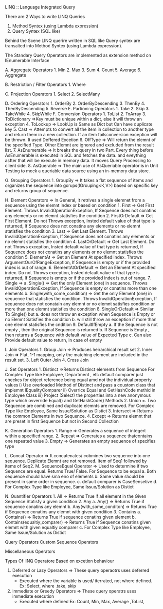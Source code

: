 ﻿LINQ :: Language Integrated Query

There are 2 Ways to write LINQ Queries
1. Method Syntex (using Lambda expression)
2. Query Syntex (SQL like)

Behind the Scene LINQ querire written in SQL like Query syntex are transalted into Method Syntex (using Lambda expression).

The Standary Query Operators are implemented as extension method on IEnumerable<T> Interface



A. Aggregate Operators
	1. Min
	2. Max
	3. Sum
	4. Count
	5. Average
	6. Aggregate

B. Restriction / Filter Operators
	1. Where

C. Projection Operators
	1. Select
	2. SelectMany

D. Ordering Operators
	1. OrderBy
	2. OrderByDescending
	3. ThenBy
	4. ThenByDescending
	5. Reverse
E. Partioning Operators
	1. Take
	2. Skip
	3. TakeWhile
	4. SkipWhile
F. Conversion Operators
	1. ToList
	2. ToArray
	3. ToDictionary =>Key must be unique within a dict, else it will throw an exception
	4. ToLookup => LookUp is Same as Dict but Can have duplicate key 
	5. Cast => Attempts to convert all the item in collection to another type and return them in a new collection. If an item failsconversion exception will be thrown. It used Deffered Excetion
	6. OffType => Will return the elemnt of the specified Type. Other Elemnt are ignored and excluded from the result list.
	7. AsEnumerable => It breaks the query in two Part. Every thing before AsEnumerable is executed in SQL and fetches the data. and eveything asfter that will be execute in memory data. It moves Query Processing to client side. 
	8. AsQuerable => The main use of AsQueriable operator is in Unit Testing to mock a queriable data source using an in-memory data store.
	
G. Grouping Operators
	1. GroupBy => It takes a flat sequence of items and organizes the sequence into gorups(IGrouping<K,V>) based on specific key and returns group of sequence.

H. Element Operators => In General, It retrives a single elemnet from a sequence using the elemnt index or based on condition
	1. First => Get First Element. Throws InvalidOperationException, If Sequence does not conatins any elements or no elemnt statisfies the condition
	2. FirstOrDefault => Get First Element. Do not Throws exception, Insted default value of that type is returned, If Sequence does not conatins any elements or no elemnt statisfies the condition
	3. Last => Get Last Element. Throws InvalidOperationException, If Sequence does not conatins any elements or no elemnt statisfies the condition
	4. LastOrDefault => Get Last Element. Do not Throws exception, Insted default value of that type is returned, If Sequence does not conatins any elements or no elemnt statisfies the condition
	5. ElementAt => Get an Element At specified index. Throws ArgumentOurOfRangeException, If Sequence is empty or if the provided index is out of range.
	6. ElementAtOrDefault => Get an Element At specified index. Do not Throws exception, Insted default value of that type is returned, If Sequence is empty or if the provided index is out of range.
	7. Single =>
		a. Single() =>  Get the only Element (one) in sequence. Throws InvalidOperationException,  If Sequence is empty or conatins more than one elements 
		b. Single(with_some_condition) =>  Get the only Element (one) in sequence that statisfies the condition. Throws InvalidOperationException, If sequence does not conatain any elemnt or no elemnt satisfies condition or more than one elemnt statisfies the condition
	8. SingleOrDefault => Similar To Single() but 
		a. does not throw an exception when Sequence is Empty or no Elemnt Satisfies the condition
		b. will still throw an exception if more than one elemnt statisfies the cndition
	9. DefaultIfEmpty
		a. If the Sequence is not empty , then the original Sequence is returned
		b. If Sequence is Empty , then returns a Sequence with default value of Expected Type
		c. Can also Provide default value to return, In case of empty

I. Join Operators
	1. Group Join => Produces heirarchical result set
	2. Inner Join => Flat, 1-1 mapping, only the matching element are included in the result set. 
	3. Left Outer Join
	4. Cross Join


J. Set Operators
	1. Distinct =>Returns Distinct elements from Sequence
		For Complex Type like Employee, Department , etc default comparer just checkes for object reference being equal amd not the individual property values 
			i) Use overloaded Method of Distinct and pass a coustom class that implemnt IEqualityComparer
			ii) Overrice Equal and GetHashCode methid in Employee Class
			iii) Project (Select) the properties into a new anonymous type which ovverride Equal() and GetHashCode() Methods
	2. Union =. Two Sequence are combined and duplicate elemnts are removed.
		For Complex Type like Employee, Same Issue/Solution as Distict
	3. Intersect => Returns the common Elements in two Sequence.
	4. Except => Returns elemnt thst are preset in first Sequence but not in Second Collection


K. Generation Operators
	1. Range => Generates a sequence of integert within a specified range.
	2. Repeat => Generates a sequence thatcontains one repeated value
	3. Empty => Generates an empty sequence of specifies type

L. Concat Operator => It concatenates/ cobmines two sequence into one sequence. Deplicate Elemnt are not removed. Item of Seq1 followed by items of Seq2.
M. SequenceEqual Operator => Used to determine if two Sequence are equal. Returns True/ False.
	For Sequence to be equal
	a. Both sequence should have sma eno of elements
	b. Same value should be present in same order in sequence.
	c. default comparer is CaseSensetive
	d. For Complex Type like Employee, Same Issue/Solution as Distict

N. Quantifier Operators
	1. All => Returns True if all element in the Given Sequence Statisfy a given condition
	2. Any
		a. Any() => Returns True if sequence conatins any elemnt
		b. Any(with_some_conditon) => Returns True if Sequence conatins any elemnt with given condition
	3. Contains
		a. Contains() => Returns True if sequence conatins given element
		b. Contains(equaltiy_comparer) => Returns True if Sequence conatins given elemnt with given equaltiy comparer
		c. For Complex Type like Employee, Same Issue/Solution as Distict





Query Operators
Custom Sequence Operators

Miscellaneous Operators


Types Of lINQ Operatore Based on excetion behaviour
1. Deferred or Lazy Operators => These query operaotrs uses deferred execution
	* Executed where the variable is used/ iterrated, not where defined.
	Ex: Select, where .take, skip
2. Immediate or Greedy Operators => These query operatrs uses immediate execution
	* Executed where defined
	Ex: Count, Min, Max, Average ,ToList, 

